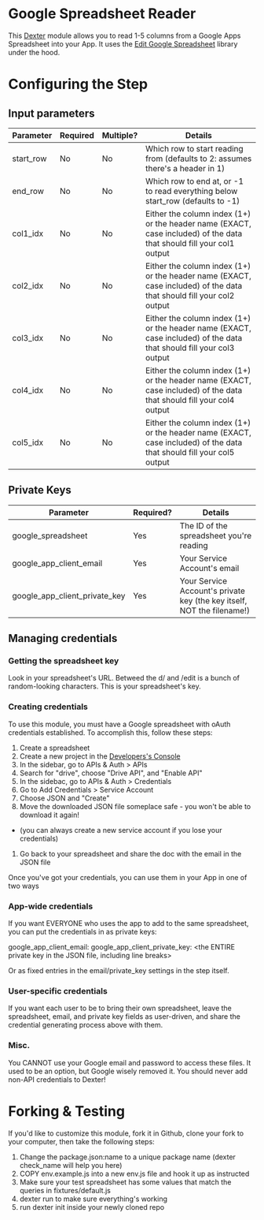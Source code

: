 # Google Spreadsheet Reader 

This [Dexter](http://rundexter.com) module allows you to read 1-5 
columns from a Google Apps Spreadsheet into your App.  It uses the 
[Edit Google Spreadsheet](https://github.com/jpillora/node-edit-google-spreadsheet) 
library under the hood.

# Configuring the Step

## Input parameters

Parameter|Required|Multiple?|Details
---------|--------|---------|-------
start_row | No | No | Which row to start reading from (defaults to 2: assumes there's a header in 1)
end_row | No | No | Which row to end at, or -1 to read everything below start_row (defaults to -1)
col1_idx | No | No | Either the column index (1+) or the header name (EXACT, case included) of the data that should fill your col1 output
col2_idx | No | No | Either the column index (1+) or the header name (EXACT, case included) of the data that should fill your col2 output
col3_idx | No | No | Either the column index (1+) or the header name (EXACT, case included) of the data that should fill your col3 output
col4_idx | No | No | Either the column index (1+) or the header name (EXACT, case included) of the data that should fill your col4 output
col5_idx | No | No | Either the column index (1+) or the header name (EXACT, case included) of the data that should fill your col5 output

## Private Keys

Parameter|Required?|Details
---------|---------|-------
google_spreadsheet | Yes | The ID of the spreadsheet you're reading
google_app_client_email | Yes | Your Service Account's email
google_app_client_private_key | Yes | Your Service Account's private key (the key itself, NOT the filename!)

## Managing credentials

### Getting the spreadsheet key

Look in your spreadsheet's URL. Betweed the d/ and /edit is a bunch
of random-looking characters.  This is your spreadsheet's key.

### Creating credentials

To use this module, you must have a Google spreadsheet with oAuth
credentials established.  To accomplish this, follow these steps:

1. Create a spreadsheet
1. Create a new project in the [Developers's Console](https://console.developers.google.com/project)
1. In the sidebar, go to APIs &amp; Auth &gt; APIs
1. Search for "drive", choose "Drive API", and "Enable API"
1. In the sidebac, go to APIs &amp; Auth &gt; Credentials
1. Go to Add Credentials &gt; Service Account
1. Choose JSON and "Create"
1. Move the downloaded JSON file someplace safe - you won't be able to download it again!
  * (you can always create a new service account if you lose your credentials)
1. Go back to your spreadsheet and share the doc with the email in the JSON file

Once you've got your credentials, you can use them in your App in one of two ways

### App-wide credentials

If you want EVERYONE who uses the app to add to the same spreadsheet, 
you can put the credentials in as private keys:

 google_app_client_email: <the email in the json file>
 google_app_client_private_key: <the ENTIRE private key in the JSON file, including line breaks>

Or as fixed entries in the email/private_key settings in the step itself.

### User-specific credentials

If you want each user to be to bring their own spreadsheet, leave the 
spreadsheet, email, and private key fields as user-driven, and share
the credential generating process above with them.

### Misc.

You CANNOT use your Google email and password to access these files.
It used to be an option, but Google wisely removed it.  You should never
add non-API credentials to Dexter!

# Forking &amp; Testing
If you'd like to customize this module, fork it in Github, clone your
fork to your computer, then take the following steps:

1. Change the package.json:name to a unique package name (dexter check_name will help you here)
1. COPY env.example.js into a new env.js file and hook it up as instructed
1. Make sure your test spreadsheet has some values that match the queries in fixtures/default.js
1. dexter run to make sure everything's working
1. run dexter init inside your newly cloned repo
